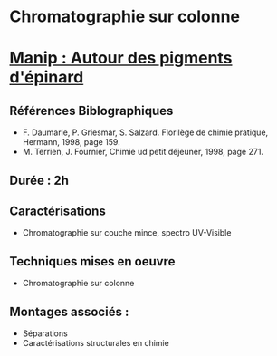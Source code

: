 # Chromatographie sur colonne 

# <ins>Manip : Autour des pigments d'épinard</ins>

## Références Biblographiques 
- F. Daumarie, P. Griesmar, S. Salzard. Florilège de chimie pratique, Hermann, 1998, page 159.
- M. Terrien, J. Fournier, Chimie ud petit déjeuner, 1998, page 271.

## Durée : 2h

## Caractérisations
- Chromatographie sur couche mince, spectro UV-Visible

## Techniques mises en oeuvre
- Chromatographie sur colonne

## Montages associés :
- Séparations
- Caractérisations structurales en chimie